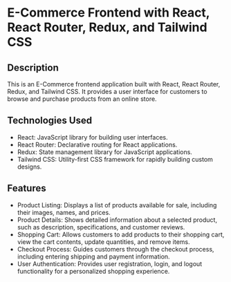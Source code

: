 # E-Commerce Frontend with React, React Router, Redux, and Tailwind CSS

## Description
This is an E-Commerce frontend application built with React, React Router, Redux, and Tailwind CSS. It provides a user interface for customers to browse and purchase products from an online store.

## Technologies Used
- React: JavaScript library for building user interfaces.
- React Router: Declarative routing for React applications.
- Redux: State management library for JavaScript applications.
- Tailwind CSS: Utility-first CSS framework for rapidly building custom designs.

## Features
- Product Listing: Displays a list of products available for sale, including their images, names, and prices.
- Product Details: Shows detailed information about a selected product, such as description, specifications, and customer reviews.
- Shopping Cart: Allows customers to add products to their shopping cart, view the cart contents, update quantities, and remove items.
- Checkout Process: Guides customers through the checkout process, including entering shipping and payment information.
- User Authentication: Provides user registration, login, and logout functionality for a personalized shopping experience.

